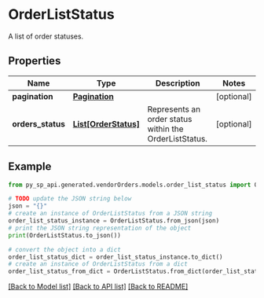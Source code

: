 # OrderListStatus

A list of order statuses.

## Properties

Name | Type | Description | Notes
------------ | ------------- | ------------- | -------------
**pagination** | [**Pagination**](Pagination.md) |  | [optional] 
**orders_status** | [**List[OrderStatus]**](OrderStatus.md) | Represents an order status within the OrderListStatus. | [optional] 

## Example

```python
from py_sp_api.generated.vendorOrders.models.order_list_status import OrderListStatus

# TODO update the JSON string below
json = "{}"
# create an instance of OrderListStatus from a JSON string
order_list_status_instance = OrderListStatus.from_json(json)
# print the JSON string representation of the object
print(OrderListStatus.to_json())

# convert the object into a dict
order_list_status_dict = order_list_status_instance.to_dict()
# create an instance of OrderListStatus from a dict
order_list_status_from_dict = OrderListStatus.from_dict(order_list_status_dict)
```
[[Back to Model list]](../README.md#documentation-for-models) [[Back to API list]](../README.md#documentation-for-api-endpoints) [[Back to README]](../README.md)


